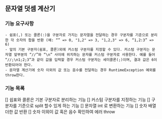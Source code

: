 ## 문자열 덧셈 계산기
### 기능 요구사항
```
- 쉼표(,) 또는 콜론(:)을 구분자로 가지는 문자열을 전달하는 경우 구분자를 기준으로 분리한 각 숫자의 합을 반환 (예: “” => 0, "1,2" => 3, "1,2,3" => 6, “1,2:3” => 6)
- 앞의 기본 구분자(쉼표, 콜론)외에 커스텀 구분자를 지정할 수 있다. 커스텀 구분자는 문자열 앞부분의 “//”와 “\n” 사이에 위치하는 문자를 커스텀 구분자로 사용한다. 예를 들어 “//;\n1;2;3”과 같이 값을 입력할 경우 커스텀 구분자는 세미콜론(;)이며, 결과 값은 6이 반환되어야 한다.
- 문자열 계산기에 숫자 이외의 값 또는 음수를 전달하는 경우 RuntimeException 예외를 throw한다.
```

### 기능 목록
[] 쉽표와 콜론은 기본 구분자로 분리하는 기능
[] 커스텀 구분자를 지정하는 기능 
[] 구분자를 기준으로 split 할수 있게 하는 기능
[] 문자열 int 로 변환하는 기능
[] 숫자 배열 더한 값 반환
[] 숫자 이외이 값 혹은 음수 확인하여 에러 throw